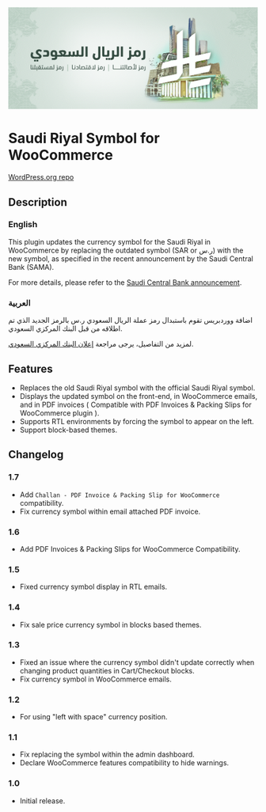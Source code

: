 ![riyal-cover.png](riyal-cover.png)

# Saudi Riyal Symbol for WooCommerce
[WordPress.org repo](https://wordpress.org/plugins/saudi-riyal-symbol-for-woocommerce/)

## Description

### English

This plugin updates the currency symbol for the Saudi Riyal in WooCommerce by replacing the outdated symbol (SAR or ر.س) with the new symbol, as specified in the recent announcement by the Saudi Central Bank (SAMA).

For more details, please refer to the [Saudi Central Bank announcement](https://www.sama.gov.sa/en-US/Currency/SRS/Pages/default.aspx).

### العربية

اضافة ووردبريس تقوم باستبدال رمز عملة الريال السعودي ر.س بالرمز الجديد الذي تم اطلاقه من قبل البنك المركزي السعودي.

لمزيد من التفاصيل، يرجى مراجعة [إعلان البنك المركزي السعودي](https://www.sama.gov.sa/en-US/Currency/SRS/Pages/default.aspx).

## Features
- Replaces the old Saudi Riyal symbol with the official Saudi Riyal symbol.
- Displays the updated symbol on the front-end, in WooCommerce emails, and in PDF invoices ( Compatible with PDF Invoices & Packing Slips for WooCommerce plugin ).
- Supports RTL environments by forcing the symbol to appear on the left.
- Support block-based themes.

## Changelog

### 1.7
- Add `Challan - PDF Invoice & Packing Slip for WooCommerce` compatibility.
- Fix currency symbol within email attached PDF invoice.

### 1.6
- Add PDF Invoices & Packing Slips for WooCommerce Compatibility.

### 1.5
- Fixed currency symbol display in RTL emails.

### 1.4
- Fix sale price currency symbol in blocks based themes.

### 1.3
- Fixed an issue where the currency symbol didn't update correctly when changing product quantities in Cart/Checkout blocks.
- Fix currency symbol in WooCommerce emails.

### 1.2
- For using "left with space" currency position.

### 1.1
- Fix replacing the symbol within the admin dashboard.
- Declare WooCommerce features compatibility to hide warnings.

### 1.0
- Initial release.